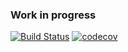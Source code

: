### Work in progress



[![Build Status](https://travis-ci.org/cuanlategan/quad-tree.svg?branch=master)](https://travis-ci.org/cuanlategan/quad-tree)
[![codecov](https://codecov.io/gh/cuanlategan/quad-tree/branch/master/graph/badge.svg)](https://codecov.io/gh/cuanlategan/quad-tree)
